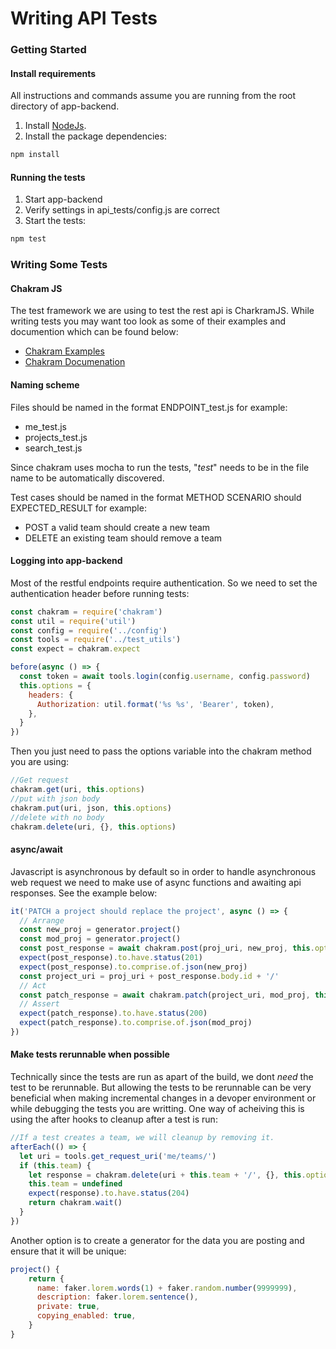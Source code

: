 # Writing API Tests

### Getting Started

#### Install requirements

All instructions and commands assume you are running from the root directory of app-backend.

1. Install [NodeJs](https://nodejs.org/en/).
2. Install the package dependencies:

```bash
npm install
```

#### Running the tests

1. Start app-backend
2. Verify settings in api_tests/config.js are correct
3. Start the tests:

```bash
npm test
```

### Writing Some Tests

#### Chakram JS

The test framework we are using to test the rest api is CharkramJS. While writing tests you may want too look as some of their examples and documention which can be found below:

* [Chakram Examples](http://dareid.github.io/chakram/example/spotify/)
* [Chakram Documenation](http://dareid.github.io/chakram/jsdoc/index.html)

#### Naming scheme

Files should be named in the format ENDPOINT_test.js for example:

* me_test.js
* projects_test.js
* search_test.js

Since chakram uses mocha to run the tests, "_test_" needs to be in the file name to be automatically discovered.

Test cases should be named in the format METHOD SCENARIO should EXPECTED_RESULT for example:

* POST a valid team should create a new team
* DELETE an existing team should remove a team

#### Logging into app-backend

Most of the restful endpoints require authentication. So we need to set the authentication header before running tests:

```javascript
const chakram = require('chakram')
const util = require('util')
const config = require('../config')
const tools = require('../test_utils')
const expect = chakram.expect

before(async () => {
  const token = await tools.login(config.username, config.password)
  this.options = {
    headers: {
      Authorization: util.format('%s %s', 'Bearer', token),
    },
  }
})
```

Then you just need to pass the options variable into the chakram method you are using:

```javascript
//Get request
chakram.get(uri, this.options)
//put with json body
chakram.put(uri, json, this.options)
//delete with no body
chakram.delete(uri, {}, this.options)
```

#### async/await

Javascript is asynchronous by default so in order to handle asynchronous web request we need to make use of async functions and awaiting api responses. See the example below:

```javascript
it('PATCH a project should replace the project', async () => {
  // Arrange
  const new_proj = generator.project()
  const mod_proj = generator.project()
  const post_response = await chakram.post(proj_uri, new_proj, this.options)
  expect(post_response).to.have.status(201)
  expect(post_response).to.comprise.of.json(new_proj)
  const project_uri = proj_uri + post_response.body.id + '/'
  // Act
  const patch_response = await chakram.patch(project_uri, mod_proj, this.options)
  // Assert
  expect(patch_response).to.have.status(200)
  expect(patch_response).to.comprise.of.json(mod_proj)
})
```

#### Make tests rerunnable when possible

Technically since the tests are run as apart of the build, we dont _need_ the test to be rerunnable. But allowing the tests to be rerunnable can be very beneficial when making incremental changes in a devoper environment or while debugging the tests you are writting. One way of acheiving this is using the after hooks to cleanup after a test is run:

```javascript
//If a test creates a team, we will cleanup by removing it.
afterEach(() => {
  let uri = tools.get_request_uri('me/teams/')
  if (this.team) {
    let response = chakram.delete(uri + this.team + '/', {}, this.options)
    this.team = undefined
    expect(response).to.have.status(204)
    return chakram.wait()
  }
})
```

Another option is to create a generator for the data you are posting and ensure that it will be unique:

```javascript
project() {
    return {
      name: faker.lorem.words(1) + faker.random.number(9999999),
      description: faker.lorem.sentence(),
      private: true,
      copying_enabled: true,
    }
}
```
